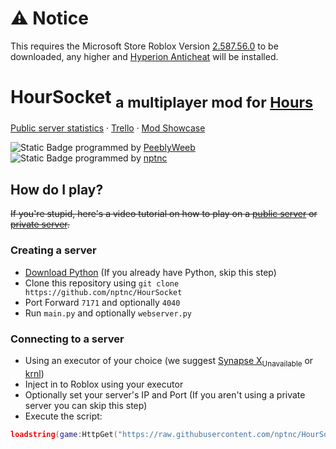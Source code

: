 
# ⚠️ Notice
This requires the Microsoft Store Roblox Version [2.587.56.0](https://github.com/cerealwithmilk/uwp/releases/download/2.587.56.0/ROBLOXCORPORATION.ROBLOX_2.587.56.0_neutral_._55nm5eh3cm0pr.Msixbundle) to be downloaded, any higher and [Hyperion Anticheat](https://devforum.roblox.com/t/welcoming-byfron-to-roblox/2018233) will be installed.

# HourSocket <sub>a multiplayer mod for [Hours](https://www.roblox.com/games/5732973455/HOURS)</sub>

[Public server statistics](http://salamithecat.com:4040) · [Trello](https://trello.com/b/e1gvvbzK/hours-multiplayer-script) · [Mod Showcase](https://www.youtube.com/watch?v=IsCv-xNTXe4)

<img alt="Static Badge" src="https://img.shields.io/badge/server-brightgreen?style=flat-square"> programmed by [PeeblyWeeb](https://discord.com/users/904032786854346795)  
<img alt="Static Badge" src="https://img.shields.io/badge/client-cyan?style=flat-square"> programmed by [nptnc](https://discord.com/users/397930609894490122)

## How do I play?
~~If you're stupid, here's a video tutorial on how to play on a [public server](https://google.com/) or [private server](https://google.com/).~~

### Creating a server
- [Download Python](https://www.python.org/downloads/release/python-3110/) (If you already have Python, skip this step)
- Clone this repository using `git clone https://github.com/nptnc/HourSocket`
- Port Forward `7171` and optionally `4040`
- Run `main.py` and optionally `webserver.py`

### Connecting to a server
- Using an executor of your choice (we suggest [Synapse X](https://x.synapse.to)<sub>Unavailable</sub> or [krnl](https://krnl.place))
- Inject in to Roblox using your executor
- Optionally set your server's IP and Port (If you aren't using a private server you can skip this step)
- Execute the script:
```lua
loadstring(game:HttpGet("https://raw.githubusercontent.com/nptnc/HourSocket/main/Client/Client.lua"))()
````
